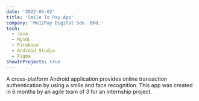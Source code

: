 ```yaml
---
date: '2022-05-02'
title: 'Smile To Pay App'
company: 'Me12Pay Digital Sdn. Bhd.'
tech:
  - Java
  - MySQL
  - Firebase
  - Android Studio
  - Figma
showInProjects: true
---
```


A cross-platform Android application provides online transaction authentication by using a smile and face recognition. This app was created in 6 months by an agile team of 3 for an internship project.
